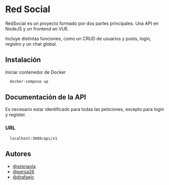 
# Red Social

RedSocial es un proyecto formado por dos partes principales. Una API en NodeJS y un frontend en VUE.

Incluye distintas funciones, como un CRUD de usuarios y posts, login, registro y un chat global.

## Instalación

Iniciar contenedor de Docker

```bash
  docker-compose up
```

## Documentación de la API

Es necesario estar identificado para  todas las peticiones, excepto para login y register.

### URL
```http
  localhost:3080/api/v1
```
<!-- ### Get Users

Devuelve todos los usuarios

```http
  GET /api/users
```

| Parameter | Type     | Description                |
| :-------- | :------- | :------------------------- |
| `id` | `number` | **Required**. Your API key |

### Get user

Devuelve el usuario con la ID especificada

```http
  GET /api/users/${id}
```

| Parameter | Type     | Description                       |
| :-------- | :------- | :-------------------------------- |
| `id`      | `string` | **Required**. Id of item to fetch | -->

## Autores

- [@sesnaola](https://github.com/sesnaola)
- [@persa26](https://github.com/persa26)
- [@drafaelc](https://github.com/drafaelc)
